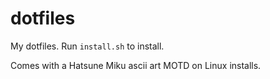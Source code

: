 # dotfiles

My dotfiles. Run `install.sh` to install.

Comes with a Hatsune Miku ascii art MOTD on Linux installs.
